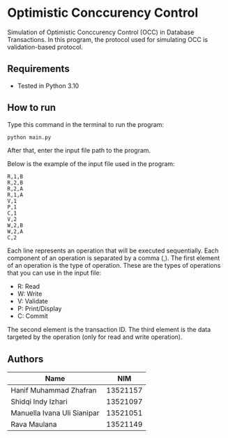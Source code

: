 # Optimistic Conccurency Control
Simulation of Optimistic Conccurency Control (OCC) in Database Transactions. In this program, the protocol used for simulating OCC is validation-based protocol.

## Requirements
- Tested in Python 3.10

## How to run
Type this command in the terminal to run the program:
```sh
python main.py 
```
After that, enter the input file path to the program.

Below is the example of the input file used in the program:
```
R,1,B
R,2,B
R,2,A
R,1,A
V,1
P,1
C,1
V,2
W,2,B
W,2,A
C,2
```
Each line represents an operation that will be executed sequentially. Each component of an operation is separated by a comma (,). The first element of an operation is the type of operation. These are the types of operations that you can use in the input file:
- R: Read
- W: Write
- V: Validate
- P: Print/Display
- C: Commit

The second element is the transaction ID. The third element is the data targeted by the operation (only for read and write operation).

## Authors
| Name                          |   NIM    |
| ----------------------------- | :------: |
| Hanif Muhammad Zhafran        | 13521157 |
| Shidqi Indy Izhari            | 13521097 |
| Manuella Ivana Uli Sianipar   | 13521051 |
| Rava Maulana                  | 13521149 |
